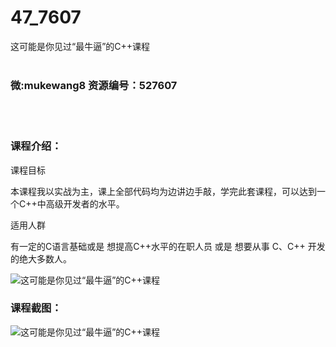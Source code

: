 # 47_7607
这可能是你见过“最牛逼”的C++课程
<br/></br>
<h3>微:mukewang8 资源编号：527607</h3>
<br/></br>
<h3>课程介绍：</h3>
<p>课程目标</p>
<p>本课程我以实战为主，课上全部代码均为边讲边手敲，学完此套课程，可以达到一个<a title="查看与 C 相关的文章" target="_blank">C</a>++中高级开发者的水平。</p>
<p>适用人群</p>
<p>有一定的<a title="查看与 C 相关的文章" target="_blank">C</a>语言基础或是 想提高C++水平的在职人员 或是 想要从事 C、C++ 开发的绝大多数人。</p>
<p><img src="https://www.ko996.com/wp-content/uploads/img/2019/10/356-5-300x225.jpg" alt="这可能是你见过“最牛逼”的C++课程"></p>
<div class="info-desc">
<h3>课程截图：</h3>
<p><img src="https://www.ko996.com/wp-content/uploads/img/2019/10/1-10.png" alt="这可能是你见过“最牛逼”的C++课程"></p>
<p>&nbsp;</p>


			
</div>
